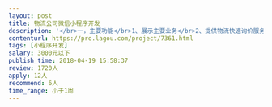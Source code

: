 ```yaml
---                
layout: post       
title: 物流公司微信小程序开发           
description: '</br>一，主要功能</br>1、展示主要业务</br>2、提供物流快速询价服务</br>3、客服账号管理</br>4、语言版本，中英两版</br></br>二，团队要求</br>1，具备完善的项目开发能力，可高效完成搭建系统到开发上线</br>2，具备良好契约精神，准确的需求把控</br>'     
contenturl: https://pro.lagou.com/project/7361.html      
tags: [小程序开发]            
salary: 3000元以下          
publish_time: 2018-04-19 15:58:37         
review: 1720人                   
apply: 12人                   
recommend: 6人                   
time_range: 小于1周              
---                 
```

